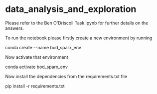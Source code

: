 # data_analysis_and_exploration

Please refer to the Ben O'Driscoll Task.ipynb for further details on the answers.



To run the notebook please firstly create a new environment by running

conda create --name bod_sparx_env

Now activate that environment

conda activate bod_sparx_env

Now install the dependencies from the requirements.txt file

pip install -r requirements.txt